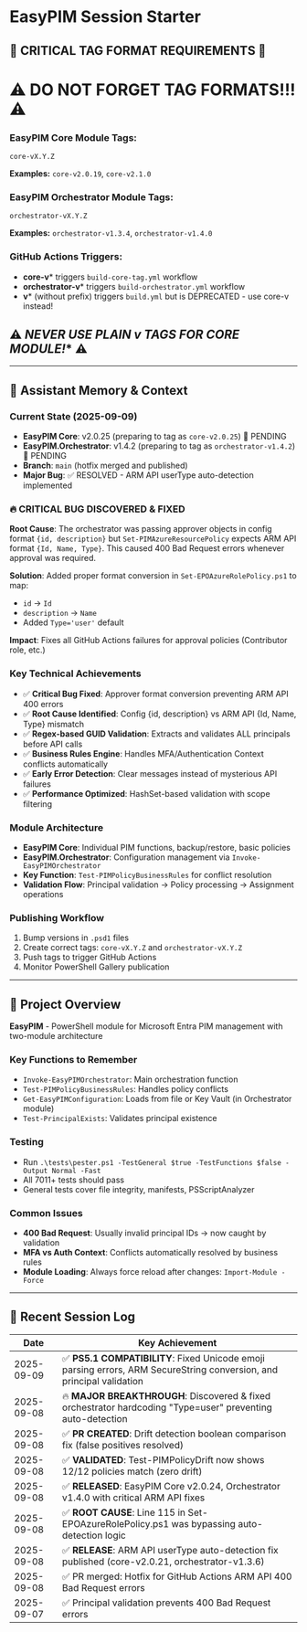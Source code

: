 # EasyPIM Session Starter

## 🚨 **CRITICAL TAG FORMAT REQUIREMENTS** 🚨

# ⚠️ **DO NOT FORGET TAG FORMATS!!!** ⚠️

### **EasyPIM Core Module Tags:**
```
core-vX.Y.Z
```
**Examples:** `core-v2.0.19`, `core-v2.1.0`

### **EasyPIM Orchestrator Module Tags:**
```
orchestrator-vX.Y.Z
```
**Examples:** `orchestrator-v1.3.4`, `orchestrator-v1.4.0`

### **GitHub Actions Triggers:**
- **core-v*** triggers `build-core-tag.yml` workflow
- **orchestrator-v*** triggers `build-orchestrator.yml` workflow
- **v*** (without prefix) triggers `build.yml` but is DEPRECATED - use core-v instead!

## ⚠️ **NEVER USE PLAIN v* TAGS FOR CORE MODULE!** ⚠️

---

## 🧠 **Assistant Memory & Context**

### **Current State (2025-09-09)**
- **EasyPIM Core**: v2.0.25 (preparing to tag as `core-v2.0.25`) 🚀 PENDING
- **EasyPIM.Orchestrator**: v1.4.2 (preparing to tag as `orchestrator-v1.4.2`) 🚀 PENDING
- **Branch**: `main` (hotfix merged and published)
- **Major Bug**: ✅ RESOLVED - ARM API userType auto-detection implemented

### **🔥 CRITICAL BUG DISCOVERED & FIXED**
**Root Cause**: The orchestrator was passing approver objects in config format `{id, description}` but `Set-PIMAzureResourcePolicy` expects ARM API format `{Id, Name, Type}`. This caused 400 Bad Request errors whenever approval was required.

**Solution**: Added proper format conversion in `Set-EPOAzureRolePolicy.ps1` to map:
- `id` → `Id`
- `description` → `Name`
- Added `Type='user'` default

**Impact**: Fixes all GitHub Actions failures for approval policies (Contributor role, etc.)

### **Key Technical Achievements**
- ✅ **Critical Bug Fixed**: Approver format conversion preventing ARM API 400 errors
- ✅ **Root Cause Identified**: Config {id, description} vs ARM API {Id, Name, Type} mismatch
- ✅ **Regex-based GUID Validation**: Extracts and validates ALL principals before API calls
- ✅ **Business Rules Engine**: Handles MFA/Authentication Context conflicts automatically
- ✅ **Early Error Detection**: Clear messages instead of mysterious API failures
- ✅ **Performance Optimized**: HashSet-based validation with scope filtering

### **Module Architecture**
- **EasyPIM Core**: Individual PIM functions, backup/restore, basic policies
- **EasyPIM.Orchestrator**: Configuration management via `Invoke-EasyPIMOrchestrator`
- **Key Function**: `Test-PIMPolicyBusinessRules` for conflict resolution
- **Validation Flow**: Principal validation → Policy processing → Assignment operations

### **Publishing Workflow**
1. Bump versions in `.psd1` files
2. Create correct tags: `core-vX.Y.Z` and `orchestrator-vX.Y.Z`
3. Push tags to trigger GitHub Actions
4. Monitor PowerShell Gallery publication

---

## 🎯 **Project Overview**

**EasyPIM** - PowerShell module for Microsoft Entra PIM management with two-module architecture

### **Key Functions to Remember**
- `Invoke-EasyPIMOrchestrator`: Main orchestration function
- `Test-PIMPolicyBusinessRules`: Handles policy conflicts
- `Get-EasyPIMConfiguration`: Loads from file or Key Vault (in Orchestrator module)
- `Test-PrincipalExists`: Validates principal existence

### **Testing**
- Run `.\tests\pester.ps1 -TestGeneral $true -TestFunctions $false -Output Normal -Fast`
- All 7011+ tests should pass
- General tests cover file integrity, manifests, PSScriptAnalyzer

### **Common Issues**
- **400 Bad Request**: Usually invalid principal IDs → now caught by validation
- **MFA vs Auth Context**: Conflicts automatically resolved by business rules
- **Module Loading**: Always force reload after changes: `Import-Module -Force`

---

## 📅 **Recent Session Log**

| Date | Key Achievement |
|------|-----------------|
| 2025-09-09 | ✅ **PS5.1 COMPATIBILITY**: Fixed Unicode emoji parsing errors, ARM SecureString conversion, and principal validation |
| 2025-09-08 | 🔥 **MAJOR BREAKTHROUGH**: Discovered & fixed orchestrator hardcoding "Type=user" preventing auto-detection |
| 2025-09-08 | ✅ **PR CREATED**: Drift detection boolean comparison fix (false positives resolved) |
| 2025-09-08 | ✅ **VALIDATED**: Test-PIMPolicyDrift now shows 12/12 policies match (zero drift) |
| 2025-09-08 | ✅ **RELEASED**: EasyPIM Core v2.0.24, Orchestrator v1.4.0 with critical ARM API fixes |
| 2025-09-08 | ✅ **ROOT CAUSE**: Line 115 in Set-EPOAzureRolePolicy.ps1 was bypassing auto-detection logic |
| 2025-09-08 | ✅ **RELEASE**: ARM API userType auto-detection fix published (core-v2.0.21, orchestrator-v1.3.6) |
| 2025-09-08 | ✅ PR merged: Hotfix for GitHub Actions ARM API 400 Bad Request errors |
| 2025-09-07 | ✅ Principal validation prevents 400 Bad Request errors |
